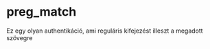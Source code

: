 # preg_match
Ez egy olyan authentikáció, ami reguláris kifejezést illeszt a megadott szövegre

<?php
session_start();
require_once 'script/script.php';
if(isset($_SERVER['PHP_SELF'])){
    if(!empty($_POST['email'])){
        $email=$_POST['email'];
    }
    if(!empty($_POST['password'])){
        $psw=$_POST['password'];
    }
    if(preg_match("/^.+@.+\.[a-z]{2,}$/",$email)){
        echo "TRUE";
    }else{
        echo "False";
    }
}
?>
